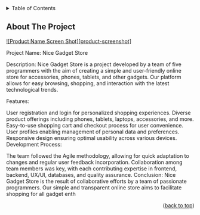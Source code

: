 <details>
  <summary>Table of Contents</summary>
  <ol>
    <li>
      <a href="#about-the-project">About The Project</a>
      <ul>
        <li><a href="#built-with">Built With</a></li>
      </ul>
    </li>
    <li>
      <a href="#getting-started">Getting Started</a>
      <ul>
        <li><a href="#prerequisites">Prerequisites</a></li>
        <li><a href="#installation">Installation</a></li>
      </ul>
    </li>
    <li><a href="#contact">Contact</a></li>
  </ol>
</details>

<!-- ABOUT THE PROJECT -->
## About The Project

[![Product Name Screen Shot][product-screenshot]](https://example.com)

Project Name: Nice Gadget Store

Description:
Nice Gadget Store is a project developed by a team of five programmers with the aim of creating a simple and user-friendly online store for accessories, phones, tablets, and other gadgets. Our platform allows for easy browsing, shopping, and interaction with the latest technological trends.

Features:

User registration and login for personalized shopping experiences.
Diverse product offerings including phones, tablets, laptops, accessories, and more.
Easy-to-use shopping cart and checkout process for user convenience.
User profiles enabling management of personal data and preferences.
Responsive design ensuring optimal usability across various devices.
Development Process:

The team followed the Agile methodology, allowing for quick adaptation to changes and regular user feedback incorporation.
Collaboration among team members was key, with each contributing expertise in frontend, backend, UX/UI, databases, and quality assurance.
Conclusion:
Nice Gadget Store is the result of collaborative efforts by a team of passionate programmers. Our simple and transparent online store aims to facilitate shopping for all gadget enth

<p align="right">(<a href="#readme-top">back to top</a>)</p>

